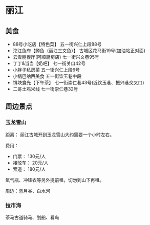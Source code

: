 # 丽江

## 美食

- 88号小吃店【特色菜】 五一街兴仁上段88号
- 沱江鱼府【鳟鱼（丽江三文鱼）】 古城区花马街19号(加油站正对面)
- 云雪丽餐厅(阿顺厨房店) 七一街兴文巷95号
- 丁丁&当当【奶吧】  七一街关口42号
- 小胖子私房菜 五一街兴仁上段6号
- 小锅巴纳西美食 五一街饮玉巷中段
- 饵块食光【下午茶】 七一街崇仁巷43号(近饮玉巷、振兴巷交叉口)
- 二哥土鸡米线 七一街崇仁巷32号

## 周边景点

### 玉龙雪山

距离： 丽江古城开到玉龙雪山大约需要一个小时左右。

费用：

- 门票： 130元/人
- 接驳车： 20元/人
- 索道： 180元/人

氧气瓶、冲锋衣等另外提前租，切勿到山下再租。

周边：蓝月谷、白水河

### 拉市海

茶马古道骑马、划船、看鸟

